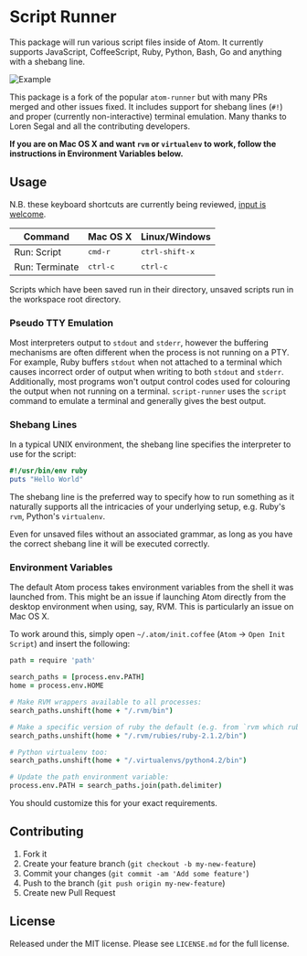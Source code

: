 # Script Runner

This package will run various script files inside of Atom. It currently supports JavaScript, CoffeeScript, Ruby, Python, Bash, Go and anything with a shebang line.

![Example](https://github.com/ioquatix/script-runner/raw/master/resources/screenshot-1.png)

This package is a fork of the popular `atom-runner` but with many PRs merged and other issues fixed. It includes support for shebang lines (`#!`) and proper (currently non-interactive) terminal emulation. Many thanks to Loren Segal and all the contributing developers.

**If you are on Mac OS X and want `rvm` or `virtualenv` to work, follow the instructions in Environment Variables below.**

## Usage

N.B. these keyboard shortcuts are currently being reviewed, [input is welcome](https://github.com/ioquatix/script-runner/issues/1).

| Command              | Mac OS X                            | Linux/Windows               |
|----------------------|-------------------------------------|-----------------------------|
| Run: Script          | <kbd>cmd-r</kbd>                    | <kbd>ctrl-shift-x</kbd>     |
| Run: Terminate       | <kbd>ctrl-c</kbd>                   | <kbd>ctrl-c</kbd>           |

Scripts which have been saved run in their directory, unsaved scripts run in the workspace root directory.

### Pseudo TTY Emulation

Most interpreters output to `stdout` and `stderr`, however the buffering mechanisms are often different when the process is not running on a PTY. For example, Ruby buffers `stdout` when not attached to a terminal which causes incorrect order of output when writing to both `stdout` and `stderr`. Additionally, most programs won't output control codes used for colouring the output when not running on a terminal. `script-runner` uses the `script` command to emulate a terminal and generally gives the best output.

### Shebang Lines

In a typical UNIX environment, the shebang line specifies the interpreter to use for the script:

```ruby
#!/usr/bin/env ruby
puts "Hello World"
```

The shebang line is the preferred way to specify how to run something as it naturally supports all the intricacies of your underlying setup, e.g. Ruby's `rvm`, Python's `virtualenv`.

Even for unsaved files without an associated grammar, as long as you have the correct shebang line it will be executed correctly.

### Environment Variables

The default Atom process takes environment variables from the shell it was launched from. This might be an issue if launching Atom directly from the desktop environment when using, say, RVM. This is particularly an issue on Mac OS X.

To work around this, simply open `~/.atom/init.coffee` (`Atom` → `Open Init Script`) and insert the following:

```coffeescript
path = require 'path'

search_paths = [process.env.PATH]
home = process.env.HOME

# Make RVM wrappers available to all processes:
search_paths.unshift(home + "/.rvm/bin")

# Make a specific version of ruby the default (e.g. from `rvm which ruby`):
search_paths.unshift(home + "/.rvm/rubies/ruby-2.1.2/bin")

# Python virtualenv too:
search_paths.unshift(home + "/.virtualenvs/python4.2/bin")

# Update the path environment variable:
process.env.PATH = search_paths.join(path.delimiter)
```

You should customize this for your exact requirements.

## Contributing

1. Fork it
2. Create your feature branch (`git checkout -b my-new-feature`)
3. Commit your changes (`git commit -am 'Add some feature'`)
4. Push to the branch (`git push origin my-new-feature`)
5. Create new Pull Request

## License

Released under the MIT license. Please see `LICENSE.md` for the full license.
